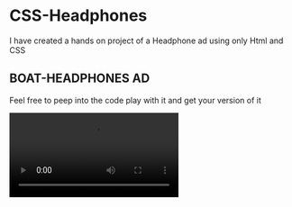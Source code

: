 # CSS-Headphones
I have created a hands on project of a Headphone ad using only Html and CSS
<h2> BOAT-HEADPHONES AD</h2>
<div> Feel free to peep into the code play with it and get your version of it</div>

<!-- ![5hfpuh](https://user-images.githubusercontent.com/71783722/126844280-d5a5e386-ce4b-4016-93ae-2d71ebf941ab.gif) -->


![](https://user-images.githubusercontent.com/71783722/126844419-24674d82-9694-4049-8d98-191db5c44bc2.mp4)
